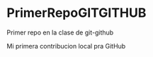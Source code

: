 # PrimerRepoGITGITHUB
Primer repo en la clase de git-github

Mi primera contribucion local pra GitHub